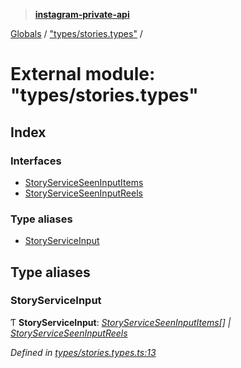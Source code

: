 > **[instagram-private-api](../README.md)**

[Globals](../README.md) / ["types/stories.types"](_types_stories_types_.md) /

# External module: "types/stories.types"

## Index

### Interfaces

* [StoryServiceSeenInputItems](../interfaces/_types_stories_types_.storyserviceseeninputitems.md)
* [StoryServiceSeenInputReels](../interfaces/_types_stories_types_.storyserviceseeninputreels.md)

### Type aliases

* [StoryServiceInput](_types_stories_types_.md#storyserviceinput)

## Type aliases

###  StoryServiceInput

Ƭ **StoryServiceInput**: *[StoryServiceSeenInputItems](../interfaces/_types_stories_types_.storyserviceseeninputitems.md)[] | [StoryServiceSeenInputReels](../interfaces/_types_stories_types_.storyserviceseeninputreels.md)*

*Defined in [types/stories.types.ts:13](https://github.com/dilame/instagram-private-api/blob/173bc62/src/types/stories.types.ts#L13)*